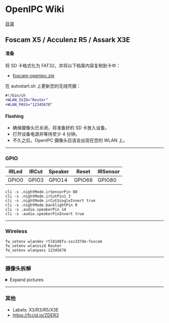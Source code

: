 # OpenIPC Wiki
[目录](../README.zh.md)

Foscam X5 / Acculenz R5 / Assark X3E 
---

#### 准备 
将 SD 卡格式化为 FAT32，并将以下档案内容复制到卡中：
- [foscam-openipc.zip][1]

在 autostart.sh 上更新您的无线凭据：
```diff
#!/bin/sh
+WLAN_SSID="Router"
+WLAN_PASS="12345678"
```

#### Flashing
- 确保摄像头已关闭，将准备好的 SD 卡放入设备。
- 打开设备电源并等待至少 4 分钟。
- 不久之后，OpenIPC 摄像头应该会出现在您的 WLAN 上。

---

### GPIO 
IRLed | IRCut | Speaker | Reset | IRSensor
-|-|-|-|-
GPIO0 | GPIO3 | GPIO14 | GPIO66 | GPIO80

```
cli -s .nightMode.irSensorPin 80
cli -s .nightMode.irCutPin1 3
cli -s .nightMode.irCutSingleInvert true
cli -s .nightMode.backlightPin 0
cli -s .audio.speakerPin 14
cli -s .audio.speakerPinInvert true
```

---

### Wireless
```
fw_setenv wlandev rtl8188fu-ssc337de-foscam
fw_setenv wlanssid Router
fw_setenv wlanpass 12345678
```

---

### 摄像头拆解 
<details>
<summary>Expand pictures</summary>
<img src="../images/device-foscam-01.webp" width=50% height=50%>
<img src="../images/device-foscam-02.webp" width=50% height=50%>
<img src="../images/device-foscam-03.webp" width=50% height=50%>
<img src="../images/device-foscam-04.webp" width=50% height=50%>
<img src="../images/device-foscam-05.webp" width=50% height=50%>
<img src="../images/device-foscam-06.webp" width=50% height=50%>
<img src="../images/device-foscam-07.webp" width=50% height=50%>
<img src="../images/device-foscam-08.webp" width=80% height=80%>
<img src="../images/device-foscam-09.webp" width=80% height=80%>
</details>

---

### 其他
- Labels: X3/R3/R5/X3E
- https://fccid.io/ZDER3

[1]: https://github.com/openipc/wiki/files/13301107/foscam-openipc.zip
